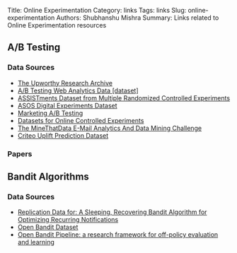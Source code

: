 Title: Online Experimentation
Category: links
Tags: links
Slug: online-experimentation
Authors: Shubhanshu Mishra
Summary: Links related to Online Experimentation resources


## A/B Testing

### Data Sources
* [The Upworthy Research Archive](https://osf.io/jd64p/)
* [A/B Testing Web Analytics Data [dataset]](https://scholarworks.montana.edu/xmlui/handle/1/3507)
* [ASSISTments Dataset from Multiple Randomized Controlled Experiments](https://sites.google.com/site/las2016data/data/thison?authuser=0)
* [ASOS Digital Experiments Dataset](https://osf.io/64jsb/)
* [Marketing A/B Testing](https://www.kaggle.com/datasets/faviovaz/marketing-ab-testing)
* [Datasets for Online Controlled Experiments](https://arxiv.org/abs/2111.10198)
* [The MineThatData E-Mail Analytics And Data Mining Challenge](https://blog.minethatdata.com/2008/03/minethatdata-e-mail-analytics-and-data.html)
* [Criteo Uplift Prediction Dataset](https://ailab.criteo.com/criteo-uplift-prediction-dataset/)

### Papers


## Bandit Algorithms

### Data Sources
* [Replication Data for: A Sleeping, Recovering Bandit Algorithm for Optimizing Recurring Notifications](https://dataverse.harvard.edu/dataset.xhtml?persistentId=doi:10.7910/DVN/23ZWVI)
* [Open Bandit Dataset](https://research.zozo.com/data.html)
* [Open Bandit Pipeline: a research framework for off-policy evaluation and learning](https://github.com/st-tech/zr-obp)